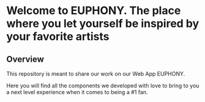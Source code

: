 # Welcome to EUPHONY. The place where you let yourself be inspired by your favorite artists

## Overview
This repository is meant to share our work on our Web App EUPHONY.

Here you will find all the components we developed with love to bring to you a next level experience when it comes to being a #1 fan.
